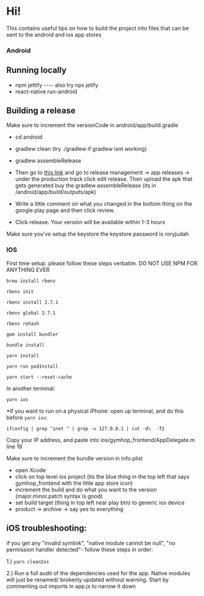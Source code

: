 # Hi!

This contains useful tips on how to build the project into files that can be sent to the android and ios app stores

### Android

## Running locally
- npm jettify
----  also try npx jetify
- react-native run-android

## Building a release
Make sure to increment the versionCode in android/app/build.gradle

- cd android
- gradlew clean (try ./gradlew if gradlew isnt working)
- gradlew assembleRelease

- Then go to [this link](https://play.google.com/apps/publish/?account=7354857333958526380#PrepareReleasePlace:p=com.gymhop&appid=4975097408597175993&releaseTrackId=4701536757076105370&releaseId=4704269146666222835) and go to release management -> app releases -> under the production track click edit release. Then upload the apk that gets generated buy the gradlew assembleRelease (its in /android/app/build/outputs/apk)
- Write a little comment on what you changed in the bottom thing on the google play page and then click review.
- Click release. Your version will be available within 1-3 hours


Make sure you've setup the keystore
the keystore password is roryjudah

### IOS
First time setup. please follow these steps verbatim. DO NOT USE NPM FOR ANYTHING EVER

`brew install rbenv`

`rbenv init`

`rbenv install 2.7.1`

`rbenv global 2.7.1`

`rbenv rehash`

`gem install bundler`

`bundle install`

`yarn install`

`yarn run podInstall`

`yarn start --reset-cache` 

In another terminal: 

`yarn ios`



*If you want to run on a physical iPhone: open up terminal, and do this before `yarn ios`:

`ifconfig | grep "inet " | grep -v 127.0.0.1 | cut -d\  -f2`

Copy your IP address, and paste into ios/gymhop_frontend/AppDelegate.m line 19


Make sure to increment the bundle version in info.plist

- open Xcode
- click on top level ios project (its the blue thing in the top left that says gymhop_frontend with the little app store icon)
- increment the build and do what you want to the version (major.minor.patch syntax is good)
- set build target (thing in top left near play btn) to generic ios device
- product -> archive -> say yes to everything

## iOS troubleshooting:
if you get any "invalid symlink", "native module cannot be null", "no permission handler detected"- follow these steps in order:

1.) `yarn cleanIos`

2.) Run a full audit of the dependencies used for the app. Native modules will just be renamed/ brokenly updated without warning. Start by commenting out imports in app.js to narrow it down
